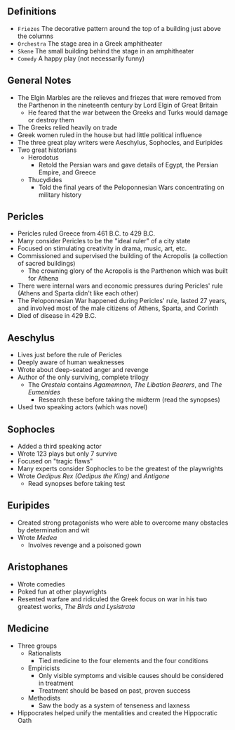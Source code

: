 ## Definitions
- `Friezes` The decorative pattern around the top of a building just above the columns
- `Orchestra` The stage area in a Greek amphitheater
- `Skene` The small building behind the stage in an amphitheater
- `Comedy` A happy play (not necessarily funny)

## General Notes
- The Elgin Marbles are the relieves and friezes that were removed from the Parthenon in the nineteenth century by Lord Elgin of Great Britain
  - He feared that the war between the Greeks and Turks would damage or destroy them
- The Greeks relied heavily on trade
- Greek women ruled in the house but had little political influence
- The three great play writers were Aeschylus, Sophocles, and Euripides
- Two great historians
  - Herodotus
    - Retold the Persian wars and gave details of Egypt, the Persian Empire, and Greece
  - Thucydides
    - Told the final years of the Peloponnesian Wars concentrating on military history

## Pericles
- Pericles ruled Greece from 461 B.C. to 429 B.C.
- Many consider Pericles to be the "ideal ruler" of a city state
- Focused on stimulating creativity in drama, music, art, etc.
- Commissioned and supervised the building of the Acropolis (a collection of sacred buildings)
  - The crowning glory of the Acropolis is the Parthenon which was built for Athena
- There were internal wars and economic pressures during Pericles' rule (Athens and Sparta didn't like each other)
- The Peloponnesian War happened during Pericles' rule, lasted 27 years, and involved most of the male citizens of Athens, Sparta, and Corinth
- Died of disease in 429 B.C.

## Aeschylus
- Lives just before the rule of Pericles
- Deeply aware of human weaknesses
- Wrote about deep-seated anger and revenge
- Author of the only surviving, complete trilogy
  - The *Oresteia* contains *Agamemnon*, *The Libation Bearers*, and *The Eumenides*
    - Research these before taking the midterm (read the synopses)
- Used two speaking actors (which was novel)

## Sophocles
- Added a third speaking actor
- Wrote 123 plays but only 7 survive
- Focused on "tragic flaws"
- Many experts consider Sophocles to be the greatest of the playwrights
- Wrote *Oedipus Rex (Oedipus the King)* and *Antigone*
  - Read synopses before taking test

## Euripides
- Created strong protagonists who were able to overcome many obstacles by determination and wit
- Wrote *Medea*
  - Involves revenge and a poisoned gown

## Aristophanes
- Wrote comedies
- Poked fun at other playwrights
- Resented warfare and ridiculed the Greek focus on war in his two greatest works, *The Birds and Lysistrata*

## Medicine
- Three groups
  - Rationalists
    - Tied medicine to the four elements and the four conditions
  - Empiricists
    - Only visible symptoms and visible causes should be considered in treatment
	- Treatment should be based on past, proven success
  - Methodists
    - Saw the body as a system of tenseness and laxness
- Hippocrates helped unify the mentalities and created the Hippocratic Oath

